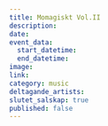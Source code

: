 ```yaml
---
title: Momagiskt Vol.II
description:
date:
event_data:
  start_datetime:
  end_datetime:
image:
link:
category: music
deltagande_artists:
slutet_salskap: true
published: false
---
```


